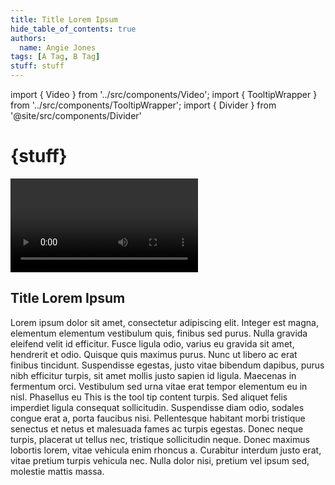 ```yaml
---
title: Title Lorem Ipsum
hide_table_of_contents: true
authors:
  name: Angie Jones
tags: [A Tag, B Tag]
stuff: stuff
---
```


import { Video } from '../src/components/Video';
import { TooltipWrapper } from '../src/components/TooltipWrapper';
import { Divider } from '@site/src/components/Divider'


<div className="prose prose-pink">

# {stuff}

<Video url = 'https://vimeo.com/702200087'
description = 'A panel discussion on Decentralized Identity (DID) where we talk use cases, benefits, DIDs vs NFTs, and what should and shouldnt go on a blockchain.'
details='Lorem ipsum dolor sit amet, consectetur adipiscing elit. Integer est magna, elementum elementum vestibulum quis, finibus sed purus. Nulla gravida eleifend velit id efficitur. Fusce ligula odio, varius eu gravida sit amet, hendrerit et odio. Quisque quis maximus purus. Nunc ut libero ac erat finibus tincidunt. Suspendisse egestas, justo vitae bibendum dapibus, purus nibh efficitur turpis, sit amet mollis justo sapien id ligula. Maecenas in fermentum orci. Vestibulum sed urna vitae erat tempor elementum eu in nisl. Phasellus eu imperdiet turpis. Sed aliquet felis imperdiet ligula consequat sollicitudin. Suspendisse diam odio, sodales congue erat a, porta faucibus nisi. Pellentesque habitant morbi tristique senectus et netus et malesuada fames ac turpis egestas. Donec neque turpis, placerat ut tellus nec, tristique sollicitudin neque. Donec maximus lobortis lorem, vitae vehicula enim rhoncus a. Curabitur interdum justo erat, vitae pretium turpis vehicula nec. Nulla dolor nisi, pretium vel ipsum sed, molestie mattis massa.'
summary= 'Transcripted Summary'></Video>
<Divider type="dotted" className="relative flex space-y-4" />

</div>

<!--truncate-->

<div className="prose prose-pink mt-18">

## Title Lorem Ipsum

Lorem ipsum dolor sit amet, consectetur adipiscing elit. Integer est magna, elementum elementum vestibulum quis, finibus sed purus. Nulla gravida eleifend velit id efficitur. Fusce ligula odio, varius eu gravida sit amet, hendrerit et odio. Quisque quis maximus purus. Nunc ut libero ac erat finibus tincidunt. Suspendisse egestas, justo vitae bibendum dapibus, purus nibh efficitur turpis, sit amet mollis justo sapien id ligula. Maecenas in fermentum orci. Vestibulum sed urna vitae erat tempor elementum eu in nisl. Phasellus eu <TooltipWrapper trigger="imperdiet">This is the tool tip content</TooltipWrapper> turpis. Sed aliquet felis imperdiet ligula consequat sollicitudin. Suspendisse diam odio, sodales congue erat a, porta faucibus nisi. Pellentesque habitant morbi tristique senectus et netus et malesuada fames ac turpis egestas. Donec neque turpis, placerat ut tellus nec, tristique sollicitudin neque. Donec maximus lobortis lorem, vitae vehicula enim rhoncus a. Curabitur interdum justo erat, vitae pretium turpis vehicula nec. Nulla dolor nisi, pretium vel ipsum sed, molestie mattis massa.

</div>
